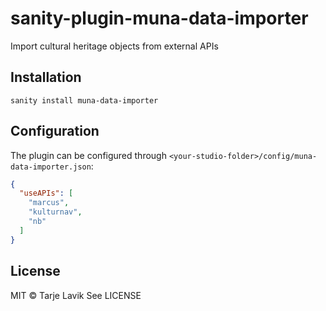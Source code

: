 # sanity-plugin-muna-data-importer

Import cultural heritage objects from external APIs

## Installation

```
sanity install muna-data-importer
```

## Configuration

The plugin can be configured through `<your-studio-folder>/config/muna-data-importer.json`:

```json
{
  "useAPIs": [
    "marcus",
    "kulturnav",
    "nb"
  ]
}
```

## License

MIT © Tarje Lavik
See LICENSE